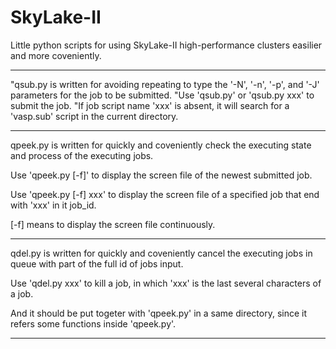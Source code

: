 # SkyLake-II
Little python scripts for using SkyLake-II high-performance clusters easilier and more coveniently.
*********************************************************************************
"qsub.py is written for avoiding repeating to type the '-N', '-n', '-p', and '-J' parameters for the job to be submitted.
"Use 'qsub.py' or 'qsub.py xxx' to submit the job.
"If job script name 'xxx' is absent, it will search for a 'vasp.sub' script in the current directory.
*********************************************************************************
qpeek.py is written for quickly and coveniently check the executing state and process of the executing jobs.

Use 'qpeek.py [-f]' to display the screen file of the newest submitted job.

Use 'qpeek.py [-f] xxx' to display the screen file of a specified job that end with 'xxx' in it job_id.

[-f] means to display the screen file continuously.
*********************************************************************************
qdel.py is written for quickly and coveniently cancel the executing jobs in queue with part of the full id of jobs input.

Use 'qdel.py xxx' to kill a job, in which 'xxx' is the last several characters of a job.

And it should be put togeter with 'qpeek.py' in a same directory, since it refers some functions inside 'qpeek.py'.
*********************************************************************************
